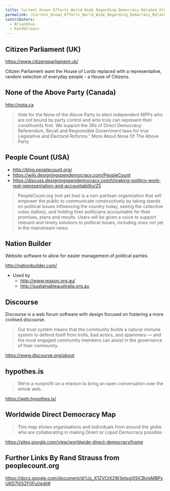 ```yaml
---
title: Current Known Efforts World Wide Regarding Democracy Related Organisations
permalink: /Current_Known_Efforts_World_Wide_Regarding_Democracy_Related_Organisations/
contributors:
  - BrianKhuu
  - RandStrauss
---
```


## Citizen Parliament (UK)

<https://www.citizensparliament.uk/>

Citizen Parliament want the House of Lords replaced with a
representative, random selection of everyday people - a House of
Citizens.

## None of the Above Party (Canada)

<http://nota.ca>

> Vote for the None of the Above Party to elect independent MPPs who are
> not bound by party control and who truly can represent their
> constituents first. We support the 3Rs of Direct Democracy:
> Referendum, Recall and Responsible Government laws for true
> Legislative and Electoral Reforms.” More About None Of The Above Party

## People Count (USA)

- <http://blog.peoplecount.org/>
- <https://wiki.designingopendemocracy.com/PeopleCount>
- <https://discuss.designingopendemocracy.com/t/making-politics-work-real-representation-and-accountability/25>

> PeopleCount.org (not yet live) is a non-partisan organization that
> will empower the public to communicate constructively by taking stands
> on political issues influencing the country today, seeing the
> collective votes (tallies), and holding their politicians accountable
> for their promises, plans and results. Users will be given a voice to
> support relevant and timely solutions to political issues, including
> ones not yet in the mainstream news.

## Nation Builder

Website software to allow for easier management of political parties.

<http://nationbuilder.com/>

- Used by
  - <http://www.reason.org.au/>
  - <http://sustainableaustralia.org.au>

## Discourse

Discourse is a web forum software with design focused on fostering a
more civilised discourse.

> Our trust system means that the community builds a natural immune
> system to defend itself from trolls, bad actors, and spammers — and
> the most engaged community members can assist in the governance of
> their community.

<https://www.discourse.org/about>

## hypothes.is

> We’re a nonprofit on a mission to bring an open conversation over the
> whole web.

<https://web.hypothes.is/>

## Worldwide Direct Democracy Map

> This map shows organisations and individuals from around the globe who
> are collaborating in making Direct or Liquid Democracy possible.

<https://sites.google.com/view/worldwide-direct-democracy/home>

## Further Links By Rand Strauss from peoplecount.org

<https://docs.google.com/document/d/1Jz_X1ZVCtX2W3etsgjX5iCBylsMBPyUKD7I05ZF0FuI/edit#>
